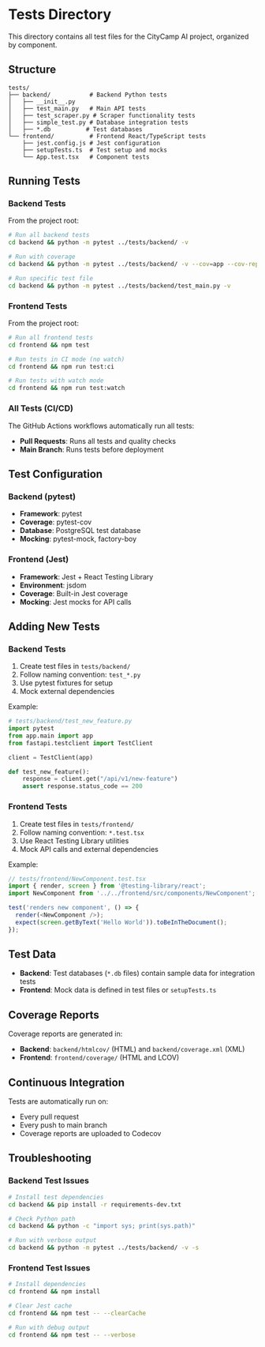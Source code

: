 # Tests Directory

This directory contains all test files for the CityCamp AI project, organized by component.

## Structure

```
tests/
├── backend/           # Backend Python tests
│   ├── __init__.py
│   ├── test_main.py   # Main API tests
│   ├── test_scraper.py # Scraper functionality tests
│   ├── simple_test.py # Database integration tests
│   ├── *.db          # Test databases
└── frontend/          # Frontend React/TypeScript tests
    ├── jest.config.js # Jest configuration
    ├── setupTests.ts  # Test setup and mocks
    └── App.test.tsx   # Component tests
```

## Running Tests

### Backend Tests

From the project root:

```bash
# Run all backend tests
cd backend && python -m pytest ../tests/backend/ -v

# Run with coverage
cd backend && python -m pytest ../tests/backend/ -v --cov=app --cov-report=html

# Run specific test file
cd backend && python -m pytest ../tests/backend/test_main.py -v
```

### Frontend Tests

From the project root:

```bash
# Run all frontend tests
cd frontend && npm test

# Run tests in CI mode (no watch)
cd frontend && npm run test:ci

# Run tests with watch mode
cd frontend && npm run test:watch
```

### All Tests (CI/CD)

The GitHub Actions workflows automatically run all tests:

- **Pull Requests**: Runs all tests and quality checks
- **Main Branch**: Runs tests before deployment

## Test Configuration

### Backend (pytest)

- **Framework**: pytest
- **Coverage**: pytest-cov
- **Database**: PostgreSQL test database
- **Mocking**: pytest-mock, factory-boy

### Frontend (Jest)

- **Framework**: Jest + React Testing Library
- **Environment**: jsdom
- **Coverage**: Built-in Jest coverage
- **Mocking**: Jest mocks for API calls

## Adding New Tests

### Backend Tests

1. Create test files in `tests/backend/`
2. Follow naming convention: `test_*.py`
3. Use pytest fixtures for setup
4. Mock external dependencies

Example:
```python
# tests/backend/test_new_feature.py
import pytest
from app.main import app
from fastapi.testclient import TestClient

client = TestClient(app)

def test_new_feature():
    response = client.get("/api/v1/new-feature")
    assert response.status_code == 200
```

### Frontend Tests

1. Create test files in `tests/frontend/`
2. Follow naming convention: `*.test.tsx`
3. Use React Testing Library utilities
4. Mock API calls and external dependencies

Example:
```typescript
// tests/frontend/NewComponent.test.tsx
import { render, screen } from '@testing-library/react';
import NewComponent from '../../frontend/src/components/NewComponent';

test('renders new component', () => {
  render(<NewComponent />);
  expect(screen.getByText('Hello World')).toBeInTheDocument();
});
```

## Test Data

- **Backend**: Test databases (`*.db` files) contain sample data for integration tests
- **Frontend**: Mock data is defined in test files or `setupTests.ts`

## Coverage Reports

Coverage reports are generated in:
- **Backend**: `backend/htmlcov/` (HTML) and `backend/coverage.xml` (XML)
- **Frontend**: `frontend/coverage/` (HTML and LCOV)

## Continuous Integration

Tests are automatically run on:
- Every pull request
- Every push to main branch
- Coverage reports are uploaded to Codecov

## Troubleshooting

### Backend Test Issues

```bash
# Install test dependencies
cd backend && pip install -r requirements-dev.txt

# Check Python path
cd backend && python -c "import sys; print(sys.path)"

# Run with verbose output
cd backend && python -m pytest ../tests/backend/ -v -s
```

### Frontend Test Issues

```bash
# Install dependencies
cd frontend && npm install

# Clear Jest cache
cd frontend && npm test -- --clearCache

# Run with debug output
cd frontend && npm test -- --verbose
``` 